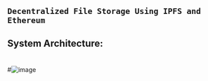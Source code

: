 ## ``` Decentralized File Storage Using IPFS and Ethereum ```


## System Architecture:
#
#![image](https://user-images.githubusercontent.com/86140201/145105138-1361c20e-8240-4877-8255-04bad286e71b.png)
